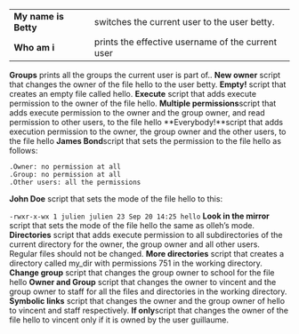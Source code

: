 | |  |
|------------|------------|
|**My name is Betty**| switches the current user to the user betty.|
|**Who am i**| prints the effective username of the current user|
**Groups** prints all the groups the current user is part of..
**New owner** script that changes the owner of the file hello to the user betty.
**Empty!** script that creates an empty file called hello.
**Execute** script that adds execute permission to the owner of the file hello.
**Multiple permissions**script that adds execute permission to the owner and the group owner, and read permission to other users, to the file hello
**Everybody!**script that adds execution permission to the owner, the group owner and the other users, to the file hello
**James Bond**script that sets the permission to the file hello as follows:

    .Owner: no permission at all
    .Group: no permission at all
    .Other users: all the permissions   
**John Doe** script that sets the mode of the file hello to this:

`-rwxr-x-wx 1 julien julien 23 Sep 20 14:25 hello`
**Look in the mirror** script that sets the mode of the file hello the same as olleh’s mode.
**Directories** script that adds execute permission to all subdirectories of the current directory for the owner, the group owner and all other users. Regular files should not be changed.
**More directories** script that creates a directory called my_dir with permissions 751 in the working directory.
**Change group** script that changes the group owner to school for the file hello
**Owner and Group** script that changes the owner to vincent and the group owner to staff for all the files and directories in the working directory.
**Symbolic links** script that changes the owner and the group owner of hello to vincent and staff respectively.
**If only**script that changes the owner of the file hello to vincent only if it is owned by the user guillaume.



